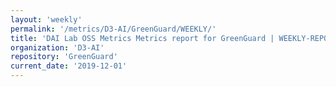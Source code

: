 ```yaml
---
layout: 'weekly'
permalink: '/metrics/D3-AI/GreenGuard/WEEKLY/'
title: 'DAI Lab OSS Metrics Metrics report for GreenGuard | WEEKLY-REPORT-2019-12-01'
organization: 'D3-AI'
repository: 'GreenGuard'
current_date: '2019-12-01'
---
```


